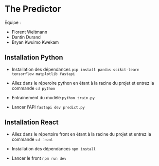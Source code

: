 # The Predictor

Equipe :

- Florent Weltmann
- Dantin Durand
- Bryan Kwuimo Kwekam

## Installation Python

- Installation des dépendances `pip install pandas scikit-learn tensorflow matplotlib fastapi`

- Allez dans le réperoire python en étant à la racine du projet et entrez la commande `cd python`

- Entrainement du modèle `python train.py`

- Lancer l'API `fastapi dev predict.py`

## Installation React

- Allez dans le répertoire front en étant à la racine du projet et entrez la commande `cd front`

- Installation des dépendances `npm install`

- Lancer le front `npm run dev`

